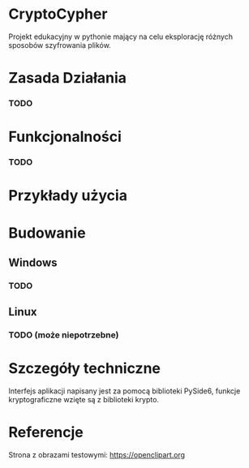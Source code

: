 # CryptoCypher

Projekt edukacyjny w pythonie mający na celu eksplorację różnych sposobów szyfrowania plików.

# Zasada Działania

### TODO

# Funkcjonalności

### TODO

# Przykłady użycia

# Budowanie

## Windows

### TODO

## Linux

### TODO (może niepotrzebne)

# Szczegóły techniczne

Interfejs aplikacji napisany jest za pomocą biblioteki PySide6, funkcje kryptograficzne wzięte są z biblioteki krypto.

# Referencje

Strona z obrazami testowymi: https://openclipart.org